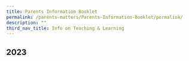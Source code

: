 ```yaml
---
title: Parents Information Booklet
permalink: /parents-matters/Parents-Information-Booklet/permalink/
description: ""
third_nav_title: Info on Teaching & Learning
---
```

## **2023**
